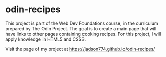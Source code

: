 # odin-recipes
This project is part of the Web Dev Foundations course, in the curriculum prepared by The Odin Project. 
The goal is to create a main page that will have links to other pages containing cooking recipes. 
For this project, I will apply knowledge in HTML5 and CSS3.

Visit the page of my project at https://jadson774.github.io/odin-recipes/ 
